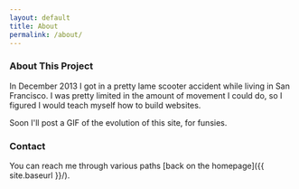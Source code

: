 ```yaml
---
layout: default
title: About
permalink: /about/
---
```


### About This Project

In December 2013 I got in a pretty lame scooter accident while living in San Francisco. I was
 pretty limited in the amount of movement I could do, so I figured I would teach myself how to build
 websites.

Soon I'll post a GIF of the evolution of this site, for funsies.

### Contact

You can reach me through various paths [back on the homepage]({{ site.baseurl }}/).
